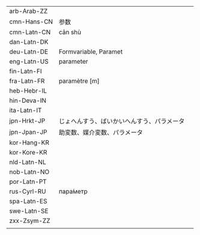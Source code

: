 | | | |
|-|-|-|
| arb-Arab-ZZ |  |  |
| cmn-Hans-CN | 参数 |  |
| cmn-Latn-CN | cān shù |  |
| dan-Latn-DK |  |  |
| deu-Latn-DE | Formvariable, Paramet |  |
| eng-Latn-US | parameter |  |
| fin-Latn-FI |  |  |
| fra-Latn-FR | paramètre [m] |  |
| heb-Hebr-IL |  |  |
| hin-Deva-IN |  |  |
| ita-Latn-IT |  |  |
| jpn-Hrkt-JP | じょへんすう、ばいかいへんすう、パラメータ |  |
| jpn-Jpan-JP | 助変数、媒介変数、パラメータ |  |
| kor-Hang-KR |  |  |
| kor-Kore-KR |  |  |
| nld-Latn-NL |  |  |
| nob-Latn-NO |  |  |
| por-Latn-PT |  |  |
| rus-Cyrl-RU | пара́метр |  |
| spa-Latn-ES |  |  |
| swe-Latn-SE |  |  |
| zxx-Zsym-ZZ |  |  |
|  |  |  |
